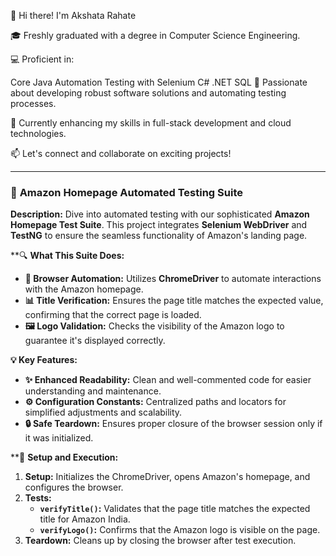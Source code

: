 👋 Hi there! I'm Akshata Rahate

🎓 Freshly graduated with a degree in Computer Science Engineering.

💻 Proficient in:

Core Java Automation Testing with Selenium C# .NET SQL 🚀 Passionate about developing robust software solutions and automating testing processes.

🌱 Currently enhancing my skills in full-stack development and cloud technologies.

📫 Let's connect and collaborate on exciting projects!

---

### 🚀 **Amazon Homepage Automated Testing Suite**

**Description:**
Dive into automated testing with our sophisticated **Amazon Homepage Test Suite**. This project integrates **Selenium WebDriver** and **TestNG** to ensure the seamless functionality of Amazon's landing page.

**🔍 **What This Suite Does:**
- **🔧 Browser Automation:** Utilizes **ChromeDriver** to automate interactions with the Amazon homepage.
- **📊 Title Verification:** Ensures the page title matches the expected value, confirming that the correct page is loaded.
- **🖼️ Logo Validation:** Checks the visibility of the Amazon logo to guarantee it's displayed correctly.

**💡 Key Features:**
- **✨ Enhanced Readability:** Clean and well-commented code for easier understanding and maintenance.
- **⚙️ Configuration Constants:** Centralized paths and locators for simplified adjustments and scalability.
- **🔒 Safe Teardown:** Ensures proper closure of the browser session only if it was initialized.

**🔧 **Setup and Execution:**
1. **Setup:** Initializes the ChromeDriver, opens Amazon's homepage, and configures the browser.
2. **Tests:** 
   - **`verifyTitle()`:** Validates that the page title matches the expected title for Amazon India.
   - **`verifyLogo()`:** Confirms that the Amazon logo is visible on the page.
3. **Teardown:** Cleans up by closing the browser after test execution.
